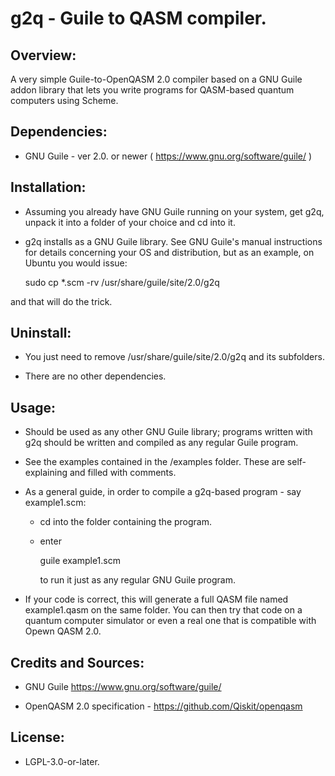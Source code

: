# g2q - Guile to QASM compiler.


## Overview:

A very simple Guile-to-OpenQASM 2.0 compiler based on a GNU Guile addon library
that lets you write programs for QASM-based quantum computers using Scheme.
 

## Dependencies:

* GNU Guile - ver 2.0. or newer ( https://www.gnu.org/software/guile/ )


## Installation:

* Assuming you already have GNU Guile running on your system, get g2q, unpack it
into a folder of your choice and cd into it.

* g2q installs as a GNU Guile library. See GNU Guile's manual instructions for
details concerning your OS and distribution, but as an example, on Ubuntu you
would issue:

    sudo cp *.scm -rv /usr/share/guile/site/2.0/g2q

and that will do the trick.


## Uninstall:

* You just need to remove /usr/share/guile/site/2.0/g2q and its subfolders.

* There are no other dependencies.


## Usage:

* Should be used as any other GNU Guile library; programs written with g2q
should be written and compiled as any regular Guile program.

* See the examples contained in the /examples folder. These are self-explaining
and filled with comments.

* As a general guide, in order to compile a g2q-based program - say example1.scm:

  * cd into the folder containing the program.

  * enter

    guile example1.scm

    to run it just as any regular GNU Guile program.

* If your code is correct, this will generate a full QASM file named
example1.qasm on the same folder. You can then try that code on a quantum
computer simulator or even a real one that is compatible with Opewn QASM 2.0.


## Credits and Sources:

* GNU Guile https://www.gnu.org/software/guile/

* OpenQASM 2.0 specification - https://github.com/Qiskit/openqasm


## License:

* LGPL-3.0-or-later.


